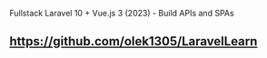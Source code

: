 Fullstack Laravel 10 + Vue.js 3 (2023) - Build APIs and SPAs

## https://github.com/olek1305/LaravelLearn